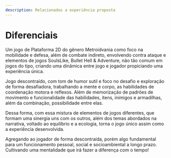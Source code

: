 ```yaml
---
description: Relacionados a experiência proposta
---
```


# Diferenciais

Um jogo de Plataforma 2D do gênero Metroidvania como foco na mobilidade e defesa, além de combate indireto, envolvendo contra ataque e elementos de jogos SoulsLike, Bullet Hell & Adventure, não tão comum em jogos do tipo, criando uma dinâmica entre jogo e jogador propiciando uma experiência única.

Jogo descontraído, com tom de humor sutil e foco no desafio e exploração de forma desafiadora, trabalhando a mente e corpo, as habilidades de coordenação motora e reflexos. Além de memorização de padrões de movimento e funcionalidade das habilidades, itens, inimigos e armadilhas, além da combinação, possibilidade entre elas.

Dessa forma, com essa mistura de elementos de jogos diferentes, que formam uma sinergia uns com os outros, além dos temas abordados na narrativa, voltado ao equilíbrio e a ecologia, torna o jogo único assim como a experiência desenvolvida.&#x20;

Agregando ao jogador de forma descontraída, porém algo fundamental para um funcionamento pessoal, social e socioambiental a longo prazo. Cultivando uma mentalidade que irá fazer a diferença com o tempo!

